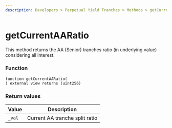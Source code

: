 ```yaml
---
description: Developers > Perpetual Yield Tranches > Methods > getCurrentAARatio
---
```


# getCurrentAARatio

This method returns the AA (Senior) tranches ratio (in underlying value) considering all interest.

### Function

```solidity
function getCurrentAARatio(
) external view returns (uint256)
```

### Return values

| Value  | Description                    |
| ------ | ------------------------------ |
| `_val` | Current AA tranche split ratio |
